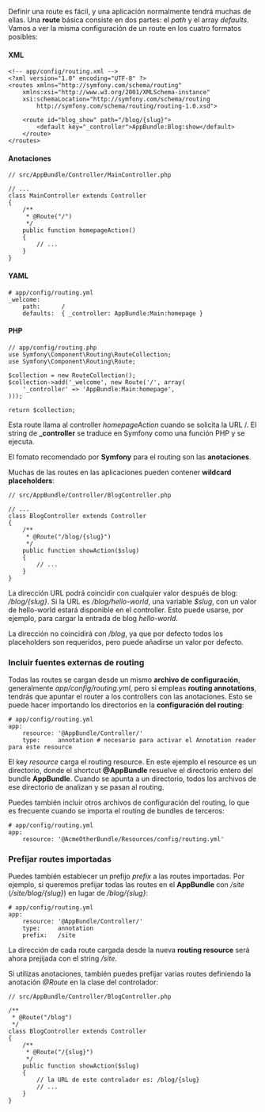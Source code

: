 Definir una route es fácil, y una aplicación normalmente tendrá muchas de ellas. Una **route** básica consiste en dos partes: el _path_ y el array _defaults_. Vamos a ver la misma configuración de un route en los cuatro formatos posibles:

#### XML

```
<!-- app/config/routing.xml -->
<?xml version="1.0" encoding="UTF-8" ?>
<routes xmlns="http://symfony.com/schema/routing"
    xmlns:xsi="http://www.w3.org/2001/XMLSchema-instance"
    xsi:schemaLocation="http://symfony.com/schema/routing
        http://symfony.com/schema/routing/routing-1.0.xsd">

    <route id="blog_show" path="/blog/{slug}">
        <default key="_controller">AppBundle:Blog:show</default>
    </route>
</routes>
```

#### Anotaciones

```
// src/AppBundle/Controller/MainController.php

// ...
class MainController extends Controller
{
    /**
     * @Route("/")
     */
    public function homepageAction()
    {
        // ...
    }
}
```

#### YAML

```
# app/config/routing.yml
_welcome:
    path:      /
    defaults:  { _controller: AppBundle:Main:homepage }
```

#### PHP

```
// app/config/routing.php
use Symfony\Component\Routing\RouteCollection;
use Symfony\Component\Routing\Route;

$collection = new RouteCollection();
$collection->add('_welcome', new Route('/', array(
    '_controller' => 'AppBundle:Main:homepage',
)));

return $collection;
```

Esta route llama al controller _homepageAction_ cuando se solicita la URL /. El string de **_controller** se traduce en Symfony como una función PHP y se ejecuta. 

El fomato recomendado por **Symfony** para el routing son las **anotaciones**.

Muchas de las routes en las aplicaciones pueden contener **wildcard placeholders**:

```
// src/AppBundle/Controller/BlogController.php

// ...
class BlogController extends Controller
{
    /**
     * @Route("/blog/{slug}")
     */
    public function showAction($slug)
    {
        // ...
    }
}
```

La dirección URL podrá coincidir con cualquier valor después de blog: _/blog/{slug}_. Si la URL es _/blog/hello-world_, una variable _$slug_, con un valor de hello-world estará disponible en el controller. Esto puede usarse, por ejemplo, para cargar la entrada de blog _hello-world_.

La dirección no coincidirá con _/blog_, ya que por defecto todos los placeholders son requeridos, pero puede añadirse un valor por defecto.

### Incluir fuentes externas de routing

Todas las routes se cargan desde un mismo **archivo de configuración**, generalmente _app/config/routing.yml_, pero si empleas **routing annotations**, tendrás que apuntar el router a los controllers con las anotaciones. Esto se puede hacer importando los directorios en la **configuración del routing**:

```
# app/config/routing.yml
app:
    resource: '@AppBundle/Controller/'
    type:     annotation # necesario para activar el Annotation reader para este resource
```

El key _resource_ carga el routing resource. En este ejemplo el resource es un directorio, donde el shortcut **@AppBundle** resuelve el directorio entero del bundle **AppBundle**. Cuando se apunta a un directorio, todos los archivos de ese directorio de analizan y se pasan al routing.

Puedes también incluir otros archivos de configuración del routing, lo que es frecuente cuando se importa el routing de bundles de terceros:

```
# app/config/routing.yml
app:
    resource: '@AcmeOtherBundle/Resources/config/routing.yml'
```

### Prefijar routes importadas

Puedes también establecer un prefijo _prefix_ a las routes importadas. Por ejemplo, si queremos prefijar todas las routes en el **AppBundle** con _/site_ (_/site/blog/{slug}_) en lugar de _/blog/{slug}_:

```
# app/config/routing.yml
app:
    resource: '@AppBundle/Controller/'
    type:     annotation
    prefix:   /site
```

La dirección de cada route cargada desde la nueva **routing resource** será ahora prejijada con el string _/site_.

Si utilizas anotaciones, también puedes prefijar varias routes definiendo la anotación _@Route_ en la clase del controlador:

```
// src/AppBundle/Controller/BlogController.php

/**
 * @Route("/blog")
 */
class BlogController extends Controller
{
    /**
     * @Route("/{slug}")
     */
    public function showAction($slug)
    {
        // la URL de este controlador es: /blog/{slug}
        // ...
    }
}
```
